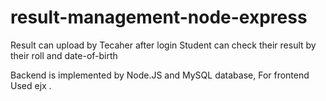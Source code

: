 # result-management-node-express

Result can upload by Tecaher after login 
 Student can check their result by their roll and date-of-birth

 Backend is implemented by Node.JS and MySQL database, For frontend Used ejx .

